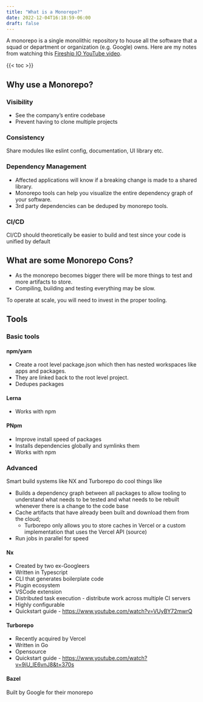 ```yaml
---
title: "What is a Monorepo?"
date: 2022-12-04T16:18:59-06:00
draft: false
---
```


A monorepo is a single monolithic repository to house all the software that a squad or department or organization (e.g. Google) owns. Here are my notes from watching this [Fireship IO YouTube video](https://www.youtube.com/watch?v=9iU_IE6vnJ8).

{{< toc >}}

## Why use a Monorepo?

### Visibility

* See the company’s entire codebase
* Prevent having to clone multiple projects

### Consistency

Share modules like eslint config, documentation, UI library etc.

### Dependency Management

* Affected applications will know if a breaking change is made to a shared library.
* Monorepo tools can help you visualize the entire dependency graph of your software.
* 3rd party dependencies can be deduped by monorepo tools.

### CI/CD

CI/CD should theoretically be easier to build and test since your code is unified by default

## What are some Monorepo Cons?

* As the monorepo becomes bigger there will be more things to test and more artifacts to store.
* Compiling, building and testing everything may be slow.

To operate at scale, you will need to invest in the proper tooling.

## Tools

### Basic tools

#### npm/yarn

* Create a root level package.json which then has nested workspaces like apps and packages.
* They are linked back to the root level project.
* Dedupes packages

#### Lerna

* Works with npm

#### PNpm

* Improve install speed of packages
* Installs dependencies globally and symlinks them
* Works with npm

### Advanced

Smart build systems like NX and Turborepo do cool things like

* Builds a dependency graph between all packages to allow tooling to understand what needs to be tested and what needs to be rebuilt whenever there is a change to the code base
* Cache artifacts that have already been built and download them from the cloud;
  * Turborepo only allows you to store caches in Vercel or a custom implementation that uses the Vercel API (source)
* Run jobs in parallel for speed

#### Nx

* Created by two ex-Googleers
* Written in Typescript
* CLI that generates boilerplate code
* Plugin ecosystem
* VSCode extension
* Distributed task execution - distribute work across multiple CI servers
* Highly configurable
* Quickstart guide - <https://www.youtube.com/watch?v=VUyBY72mwrQ>

#### Turborepo

* Recently acquired by Vercel
* Written in Go
* Opensource
* Quickstart guide - <https://www.youtube.com/watch?v=9iU_IE6vnJ8&t=370s>

#### Bazel

Built by Google for their monorepo
